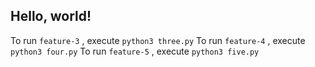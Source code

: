 ## Hello, world!

To run `feature-3` , execute `python3 three.py`
To run `feature-4` , execute `python3 four.py`
To run `feature-5` , execute `python3 five.py`

